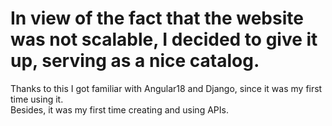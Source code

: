 <h1> In view of the fact that the website was not scalable, I decided to give it up, serving as a nice catalog. </h1>
Thanks to this I got familiar with Angular18 and Django, since it was my first time using it.<br>
Besides, it was my first time creating and using APIs.
